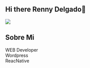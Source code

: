 ## Hi there Renny Delgado👋
<div aling="center">
<img src="https://rdelgado.net/img/fondo_2.jpg">

<h2>Sobre Mi</h2>
WEB Developer <br>
Wordpress <br>
ReacNative <br>
</div>
<!--
**RennyDelgado/RennyDelgado** is a ✨ _special_ ✨ repository because its `README.md` (this file) appears on your GitHub profile.
Here are some ideas to get you started:

- 🔭 I’m currently working on ...
- 🌱 I’m currently learning ...
- 👯 I’m looking to collaborate on ...
- 🤔 I’m looking for help with ...
- 💬 Ask me about ...
- 📫 How to reach me: ...
- 😄 Pronouns: ...
- ⚡ Fun fact: ...
-->
